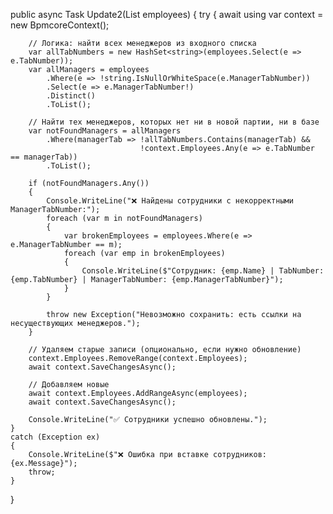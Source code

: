 public async Task Update2(List<Employee> employees)
{
    try
    {
        await using var context = new BpmcoreContext();

        // Логика: найти всех менеджеров из входного списка
        var allTabNumbers = new HashSet<string>(employees.Select(e => e.TabNumber));
        var allManagers = employees
            .Where(e => !string.IsNullOrWhiteSpace(e.ManagerTabNumber))
            .Select(e => e.ManagerTabNumber!)
            .Distinct()
            .ToList();

        // Найти тех менеджеров, которых нет ни в новой партии, ни в базе
        var notFoundManagers = allManagers
            .Where(managerTab => !allTabNumbers.Contains(managerTab) &&
                                 !context.Employees.Any(e => e.TabNumber == managerTab))
            .ToList();

        if (notFoundManagers.Any())
        {
            Console.WriteLine("❌ Найдены сотрудники с некорректными ManagerTabNumber:");
            foreach (var m in notFoundManagers)
            {
                var brokenEmployees = employees.Where(e => e.ManagerTabNumber == m);
                foreach (var emp in brokenEmployees)
                {
                    Console.WriteLine($"Сотрудник: {emp.Name} | TabNumber: {emp.TabNumber} | ManagerTabNumber: {emp.ManagerTabNumber}");
                }
            }

            throw new Exception("Невозможно сохранить: есть ссылки на несуществующих менеджеров.");
        }

        // Удаляем старые записи (опционально, если нужно обновление)
        context.Employees.RemoveRange(context.Employees);
        await context.SaveChangesAsync();

        // Добавляем новые
        await context.Employees.AddRangeAsync(employees);
        await context.SaveChangesAsync();

        Console.WriteLine("✅ Сотрудники успешно обновлены.");
    }
    catch (Exception ex)
    {
        Console.WriteLine($"❌ Ошибка при вставке сотрудников: {ex.Message}");
        throw;
    }
}
